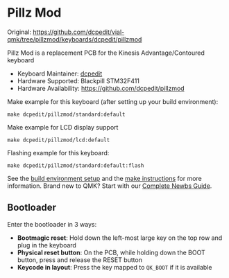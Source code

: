 # Pillz Mod

Original: https://github.com/dcpedit/vial-qmk/tree/pillzmod/keyboards/dcpedit/pillzmod

Pillz Mod is a replacement PCB for the Kinesis Advantage/Contoured keyboard

-   Keyboard Maintainer: [dcpedit](https://github.com/dcpedit)
-   Hardware Supported: Blackpill STM32F411
-   Hardware Availability: https://github.com/dcpedit/pillzmod

Make example for this keyboard (after setting up your build environment):

    make dcpedit/pillzmod/standard:default

Make example for LCD display support

    make dcpedit/pillzmod/lcd:default

Flashing example for this keyboard:

    make dcpedit/pillzmod/standard:default:flash

See the [build environment setup](https://docs.qmk.fm/#/getting_started_build_tools) and the [make instructions](https://docs.qmk.fm/#/getting_started_make_guide) for more information. Brand new to QMK? Start with our [Complete Newbs Guide](https://docs.qmk.fm/#/newbs).

## Bootloader

Enter the bootloader in 3 ways:

-   **Bootmagic reset**: Hold down the left-most large key on the top row and plug in the keyboard
-   **Physical reset button**: On the PCB, while holding down the BOOT button, press and release the RESET button
-   **Keycode in layout**: Press the key mapped to `QK_BOOT` if it is available
